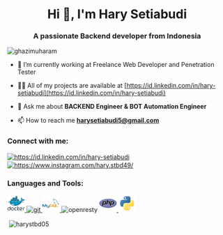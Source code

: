 <h1 align="center">Hi 👋, I'm Hary Setiabudi</h1>
<h3 align="center">A passionate Backend developer from Indonesia</h3>

<p align="left"> <img src="https://komarev.com/ghpvc/?username=ghazimuharam&label=Profile%20views&color=0e75b6&style=flat" alt="ghazimuharam" /> </p>

- 🔭 I’m currently working at Freelance Web Developer and Penetration Tester

- 👨‍💻 All of my projects are available at [https://id.linkedin.com/in/hary-setiabudi](https://id.linkedin.com/in/hary-setiabudi)

- 💬 Ask me about **BACKEND Engineer & BOT Automation Engineer**

- 📫 How to reach me **harysetiabudi5@gmail.com**

<h3 align="left">Connect with me:</h3>
<p align="left">
<a href="https://id.linkedin.com/in/hary-setiabudi" target="blank"><img align="center" src="https://raw.githubusercontent.com/rahuldkjain/github-profile-readme-generator/master/src/images/icons/Social/linked-in-alt.svg" alt="https://id.linkedin.com/in/hary-setiabudi" height="30" width="40" /></a>
<a href="https://www.instagram.com/hary.stbd49/" target="blank"><img align="center" src="https://raw.githubusercontent.com/rahuldkjain/github-profile-readme-generator/master/src/images/icons/Social/instagram.svg" alt="https://www.instagram.com/hary.stbd49/" height="30" width="40" /></a>
</p>

<h3 align="left">Languages and Tools:</h3>
<p align="left"> <a href="https://www.docker.com/" target="_blank" rel="noreferrer"> <img src="https://raw.githubusercontent.com/devicons/devicon/master/icons/docker/docker-original-wordmark.svg" alt="docker" width="40" height="40"/> </a> <a href="https://git-scm.com/" target="_blank" rel="noreferrer"> <img src="https://www.vectorlogo.zone/logos/git-scm/git-scm-icon.svg" alt="git" width="40" height="40"/> </a> <a href="https://golang.org" target="_blank" rel="noreferrer"><img src="https://raw.githubusercontent.com/devicons/devicon/master/icons/mysql/mysql-original-wordmark.svg" alt="mysql" width="40" height="40"/> </a> <img src="https://openresty.org/images/logo.png" alt="openresty" width="40" height="40"/> </a> <a href="https://www.php.net" target="_blank" rel="noreferrer"> <img src="https://raw.githubusercontent.com/devicons/devicon/master/icons/php/php-original.svg" alt="php" width="40" height="40"/> </a> <a href="https://www.python.org" target="_blank" rel="noreferrer"> <img src="https://raw.githubusercontent.com/devicons/devicon/master/icons/python/python-original.svg" alt="python" width="40" height="40"/> </a> 

<p>&nbsp;<img align="center" src="https://github-readme-stats.vercel.app/api?username=harystbd05&show_icons=true&locale=en" alt="harystbd05" /></p>
